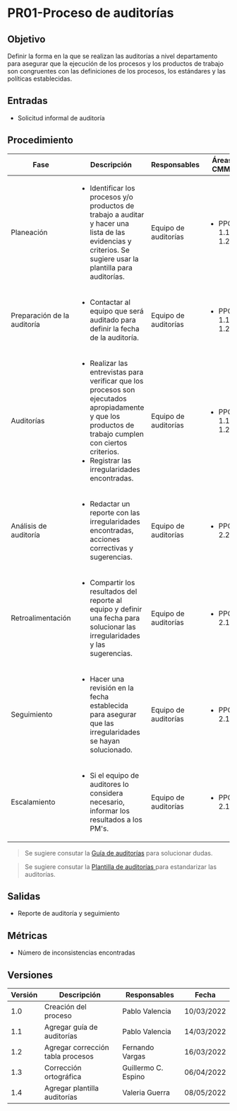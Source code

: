 # PR01-Proceso de auditorías

## Objetivo

Definir la forma en la que se realizan las auditorías a nivel departamento para
asegurar que la ejecución de los procesos y los productos de trabajo son congruentes
con las definiciones de los procesos, los estándares y las políticas establecidas.

## Entradas

- Solicitud informal de auditoría

## Procedimiento

<table>
    <thead>
        <th>Fase</th>
        <th>Descripción</th>
        <th>Responsables</th>
        <th>Áreas CMMI</th>
    </thead>

<tbody>
    <tr>
      <td>Planeación</td>
      <td>
        <ul>
            <li> Identificar los procesos y/o productos de trabajo a auditar y hacer una lista de las evidencias y criterios. Se sugiere usar la plantilla para auditorías.</li>
        </ul>
      </td>
      <td>Equipo de auditorías</td>
      <td>
        <ul>
          <li>PPQA 1.1, 1.2</li>
        </ul>
      </td>
    </tr>
    <tr>
      <td>Preparación de la auditoría</td>
      <td>
        <ul>
            <li>Contactar al equipo que será auditado para definir la fecha de la auditoría.</li>
        </ul>
      </td>
      <td>Equipo de auditorías</td>
      <td>
        <ul>
          <li>PPQA 1.1, 1.2</li>
        </ul>
      </td>
    </tr>
     <tr>
      <td>Auditorías</td>
      <td>
        <ul>
            <li>Realizar las entrevistas para verificar que los procesos son ejecutados apropiadamente y que los productos de trabajo cumplen con ciertos criterios.</li> 
            <li> Registrar las irregularidades encontradas.</li>
        </ul>
      </td>
      <td>Equipo de auditorías</td>
      <td>
        <ul>
          <li>PPQA 1.1, 1.2</li>
        </ul>
      </td>
    </tr>
    <tr>
      <td>Análisis de auditoría</td>
      <td>
        <ul>
            <li> Redactar un reporte con las irregularidades encontradas, acciones correctivas y sugerencias.</li>
        </ul>
      </td>
      <td>Equipo de auditorías</td>
      <td>
        <ul>
          <li>PPQA 2.2</li>
        </ul>
      </td>
    </tr>
    <tr>
      <td>Retroalimentación</td>
      <td>
        <ul>
            <li> Compartir los resultados del reporte al equipo y definir una fecha para solucionar las irregularidades y las sugerencias.</li>
        </ul>
      </td>
      <td>Equipo de auditorías</td>
      <td>
        <ul>
          <li>PPQA 2.1</li>
        </ul>
      </td>
    </tr>
    <tr>
      <td>Seguimiento</td>
      <td>
        <ul>
            <li> Hacer una revisión en la fecha establecida para asegurar que las irregularidades se hayan solucionado.</li>
        </ul>
      </td>
      <td>Equipo de auditorías</td>
      <td>
        <ul>
          <li>PPQA 2.1</li>
        </ul>
      </td>
    </tr>
    <tr>
      <td>Escalamiento</td>
      <td>
        <ul>
            <li> Si el equipo de auditores lo considera necesario, informar los resultados a los PM's.</li>
        </ul>
      </td>
      <td>Equipo de auditorías</td>
      <td>
        <ul>
          <li>PPQA 2.1</li>
        </ul>
      </td>
    </tr>
  </tbody>
</table>

> Se sugiere consutar la [Guía de auditorías](../Guias/GU02.md) para solucionar dudas.

> Se sugiere consutar la [Plantilla de auditorías ](../Plantillas/PL12.md) para estandarizar las auditorías.

## Salidas

- Reporte de auditoría y seguimiento

## Métricas

- Número de inconsistencias encontradas

## Versiones

| Versión | Descripción                      | Responsables       | Fecha      |
| ------- | --------------------------       | --------------     | ---------- |
| 1.0     | Creación del proceso             | Pablo Valencia     | 10/03/2022 |
| 1.1     | Agregar guía de auditorías       | Pablo Valencia     | 14/03/2022 |
| 1.2     | Agregar corrección tabla procesos| Fernando Vargas    | 16/03/2022 |
| 1.3     | Corrección ortográfica           | Guillermo C. Espino| 06/04/2022 |
| 1.4     | Agregar plantilla auditorías     | Valeria Guerra     | 08/05/2022 |
